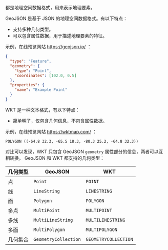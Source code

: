 都是地理空间数据格式，用来表示地理要素。

GeoJSON 是基于 JSON 的地理空间数据格式。有以下特点：
- 支持多种几何类型。
- 可以包含属性数据，用于描述地理要素的特征。

示例，在线预览网站 https://geojson.io/ ：
```json
{
  "type": "Feature",
  "geometry": {
    "type": "Point",
    "coordinates": [102.0, 0.5]
  },
  "properties": {
    "name": "Example Point"
  }
}
```

WKT 是一种文本格式，有以下特点：
- 简单明了，仅包含几何信息，不包含属性数据。

示例，在线预览网站 https://wktmap.com/ ：
```
POLYGON ((-64.8 32.3, -65.5 18.3, -80.3 25.2, -64.8 32.3))
```

对比可以发现，WKT 只包含 GeoJSON `geometry` 属性部分的信息，两者可以互相转换。
GeoJSON 和 WKT 都支持的几何类型：

|**几何类型**|​**GeoJSON**|​**WKT**|
|---|---|---|
|点|`Point`|`POINT`|
|线|`LineString`|`LINESTRING`|
|面|`Polygon`|`POLYGON`|
|多点|`MultiPoint`|`MULTIPOINT`|
|多线|`MultiLineString`|`MULTILINESTRING`|
|多面|`MultiPolygon`|`MULTIPOLYGON`|
|几何集合|`GeometryCollection`|`GEOMETRYCOLLECTION`|
